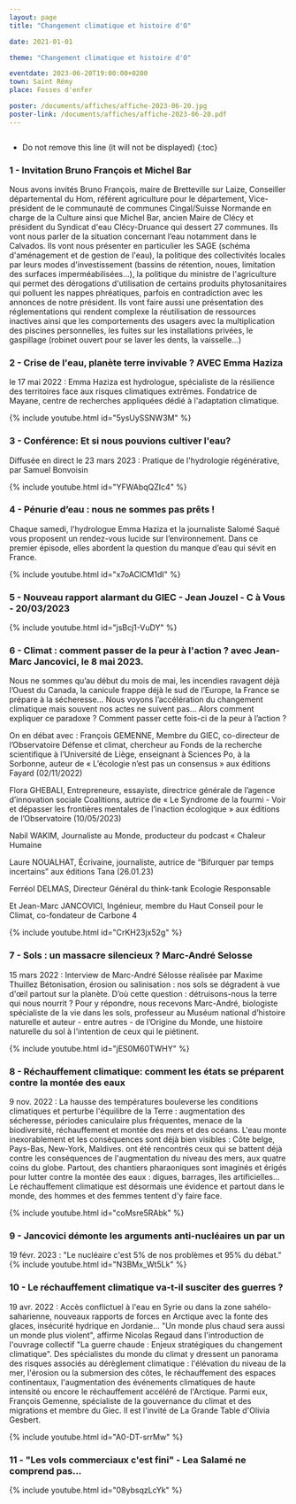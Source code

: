 ```yaml
---
layout: page
title: "Changement climatique et histoire d'O"

date: 2021-01-01

theme: "Changement climatique et histoire d'O"

eventdate: 2023-06-20T19:00:00+0200
town: Saint Rémy
place: Fosses d'enfer

poster: /documents/affiches/affiche-2023-06-20.jpg
poster-link: /documents/affiches/affiche-2023-06-20.pdf
---
```


<a href="{{page.poster-link}}">
    <img data-src="{{page.poster}}" class="lazyload" alt=""/>
</a>

* Do not remove this line (it will not be displayed) 
{:toc}

### 1 - Invitation Bruno François et Michel Bar

Nous avons invités Bruno François, maire de Bretteville sur Laize, Conseiller départemental du Hom, référent agriculture pour le département, Vice-président de le communauté de communes Cingal/Suisse Normande en charge de la Culture ainsi que Michel Bar, ancien Maire de Clécy et président du Syndicat d'eau Clécy-Druance qui dessert 27 communes. Ils vont nous parler de la situation concernant l’eau notamment dans le Calvados. Ils vont nous présenter en particulier les SAGE (schéma d'aménagement et de gestion de l'eau), la politique des collectivités locales par leurs modes d'investissement (bassins de rétention, noues, limitation des surfaces imperméabilisées...), la politique du  ministre de l'agriculture qui permet des dérogations d'utilisation de certains produits phytosanitaires qui polluent les nappes phréatiques, parfois en contradiction avec les annonces de notre président. Ils vont faire aussi une présentation des réglementations qui rendent complexe la réutilisation de ressources inactives ainsi que les comportements des usagers avec la multiplication des piscines personnelles, les fuites sur les installations privées, le gaspillage (robinet ouvert pour se laver les dents, la vaisselle...)

### 2 - Crise de l'eau, planète terre invivable ? AVEC Emma Haziza 

le 17 mai 2022 : Emma Haziza est hydrologue, spécialiste de la résilience des territoires face aux risques climatiques extrêmes. Fondatrice de Mayane, centre de recherches appliquées dédié à l'adaptation climatique.

{% include youtube.html id="5ysUySSNW3M" %}

### 3 - Conférence: Et si nous pouvions cultiver l'eau?
Diffusée en direct le 23 mars 2023 : Pratique de l'hydrologie régénérative, par
Samuel Bonvoisin

{% include youtube.html id="YFWAbqQZIc4" %}

### 4 - Pénurie d’eau : nous ne sommes pas prêts !

Chaque samedi, l'hydrologue Emma Haziza et la journaliste Salomé Saqué vous
proposent un rendez-vous lucide sur l’environnement. Dans ce premier épisode,
elles abordent la question du manque d’eau qui sévit en France.

{% include youtube.html id="x7oAClCM1dI" %}

### 5 - Nouveau rapport alarmant du GIEC - Jean Jouzel - C à Vous - 20/03/2023

{% include youtube.html id="jsBcj1-VuDY" %}

### 6 - Climat : comment passer de la peur à l'action ? avec Jean-Marc Jancovici, le 8 mai 2023.

Nous ne sommes qu’au début du mois de mai, les incendies ravagent déjà l’Ouest du
Canada, la canicule frappe déjà le sud de l’Europe, la France se prépare à la sécheresse…
Nous voyons l’accélération du changement climatique mais souvent nos actes ne suivent
pas… Alors comment expliquer ce paradoxe ? Comment passer cette fois-ci de la peur à
l’action ?

On en débat avec :
François GEMENNE, Membre du GIEC, co-directeur de l’Observatoire Défense et climat,
chercheur au Fonds de la recherche scientifique à l’Université de Liège, enseignant à
Sciences Po, à la Sorbonne, auteur de « L’écologie n’est pas un consensus » aux éditions
Fayard (02/11/2022)

Flora GHEBALI, Entrepreneure, essayiste, directrice générale de l’agence d’innovation
sociale Coalitions, autrice de « Le Syndrome de la fourmi - Voir et dépasser les frontières
mentales de l’inaction écologique » aux éditions de l’Observatoire (10/05/2023)

Nabil WAKIM, Journaliste au Monde, producteur du podcast « Chaleur Humaine

Laure NOUALHAT, Écrivaine, journaliste, autrice de “Bifurquer par temps incertains” aux
éditions Tana (26.01.23)

Ferréol DELMAS, Directeur Général du think-tank Ecologie Responsable

Et Jean-Marc JANCOVICI, Ingénieur, membre du Haut Conseil pour le Climat, co-fondateur
de Carbone 4

{% include youtube.html id="CrKH23jx52g" %}

### 7 - Sols : un massacre silencieux ? Marc-André Selosse

15 mars 2022 : Interview de Marc-André Sélosse réalisée par Maxime Thuillez
Bétonisation, érosion ou salinisation : nos sols se dégradent à vue d'œil partout sur la planète. D’où cette
question : détruisons-nous la terre qui nous nourrit ? Pour y répondre, nous recevons Marc-André, biologiste
spécialiste de la vie dans les sols, professeur au Muséum national d’histoire naturelle et auteur - entre autres - de
l’Origine du Monde, une histoire naturelle du sol à l'intention de ceux qui le piétinent.

{% include youtube.html id="jES0M60TWHY" %}

### 8 - Réchauffement climatique: comment les états se préparent contre la montée des eaux 

9 nov. 2022 : La hausse des températures bouleverse les conditions climatiques et
perturbe l'équilibre de la Terre : augmentation des sécheresse, périodes caniculaire
plus fréquentes, menace de la biodiversité, réchauffement et montée des mers et
des océans. L'eau monte inexorablement et les conséquences sont déjà bien
visibles : Côte belge, Pays-Bas, New-York, Maldives. ont été rencontrés ceux qui se
battent déjà contre les conséquences de l'augmentation du niveau des mers, aux
quatre coins du globe. Partout, des chantiers pharaoniques sont imaginés et érigés
pour lutter contre la montée des eaux : digues, barrages, îles artificielles... Le
réchauffement climatique est désormais une évidence et partout dans le monde, des
hommes et des femmes tentent d'y faire face.

{% include youtube.html id="coMsre5RAbk" %}

### 9 - Jancovici démonte les arguments anti-nucléaires un par un

19 févr. 2023 : "Le nucléaire c'est 5% de nos problèmes et 95% du débat."
{% include youtube.html id="N3BMx_Wt5Lk" %}

### 10 - Le réchauffement climatique va-t-il susciter des guerres ?

19 avr. 2022 : Accès conflictuel à l'eau en Syrie ou dans la zone sahélo-saharienne,
nouveaux rapports de forces en Arctique avec la fonte des glaces, insécurité
hydrique en Jordanie... "Un monde plus chaud sera aussi un monde plus violent",
affirme Nicolas Regaud dans l'introduction de l'ouvrage collectif "La guerre chaude :
Enjeux stratégiques du changement climatique". Des spécialistes du monde du
climat y dressent un panorama des risques associés au dérèglement climatique :
l'élévation du niveau de la mer, l'érosion ou la submersion des côtes, le
réchauffement des espaces continentaux, l'augmentation des événements
climatiques de haute intensité ou encore le réchauffement accéléré de l'Arctique.
Parmi eux, François Gemenne, spécialiste de la gouvernance du climat et des
migrations et membre du Giec. Il est l'invité de La Grande Table d'Olivia Gesbert.

{% include youtube.html id="A0-DT-srrMw" %}

### 11 - "Les vols commerciaux c'est fini" - Lea Salamé ne comprend pas...

{% include youtube.html id="08ybsqzLcYk" %}








